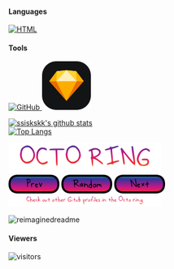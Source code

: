 
<h4>Languages</h4>
    <a href="https://developer.mozilla.org/en-US/docs/Web/HTML">
        <img src="https://skillicons.dev/icons?i=html" alt="HTML">
    </a>
  

<h4>Tools</h4>
    <a href="https://github.com/ssiskskk/">
        <img src="https://skillicons.dev/icons?i=github" alt="GitHub">
    </a>
    <a href="https://sketch.com">
        <img src="https://github.com/ikyih/more-spsific-skill-icons/raw/main/sketch48.svg" alt="GitHub">
    </a>


[![ssiskskk's github stats](https://github-readme-stats.vercel.app/api?username=ssiskskk&show_icons=true&hide=contribs,prs,issues&theme=radical)](https://github.com/ssiskskk/github-readme-stats)
<br>
[![Top Langs](https://github-readme-stats.vercel.app/api/top-langs/?username=ssiskskk&layout=compact&theme=radical)](https://github.com/anuraghazra/github-readme-stats)


[![](https://raw.githubusercontent.com/ssiskskk/Octo-ring-sunset/e8e97894565933b29bb50852644d7bd984fb3a73/octo-ring-main.png)](https://octo-ring.com/)  
[![](
https://raw.githubusercontent.com/ssiskskk/Octo-ring-sunset/main/octo-previous.png)](https://octo-ring.com/p/ssiskskk/prev) [![](https://raw.githubusercontent.com/ssiskskk/Octo-ring-sunset/82464f77a1c39408016397560b64431913a6ab43/octo-random.png)](https://octo-ring.com/p/ssiskskk/random) [![](https://raw.githubusercontent.com/ssiskskk/Octo-ring-sunset/7166afef37562ed246825b8b032d2004bb19b436/octo-next.png)](https://octo-ring.com/p/ssiskskk/next)  
[![](https://raw.githubusercontent.com/ssiskskk/Octo-ring-sunset/main/octo-bottoom.png)](https://octo-ring.com/)

<img src="https://myreadme.vercel.app/api/embed/ssiskskk?panels=userstatistics,toprepositories,toplanguages,commitgraph" alt="reimaginedreadme" />

<h4>Viewers</h4>

![visitors](https://visitor-badge.laobi.icu/badge?page_id=ssiskskk.ssiskskk)
